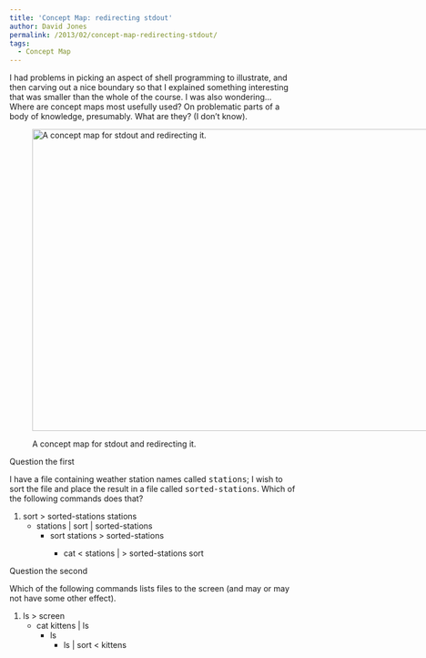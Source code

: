 ```yaml
---
title: 'Concept Map: redirecting stdout'
author: David Jones
permalink: /2013/02/concept-map-redirecting-stdout/
tags:
  - Concept Map
---
```

I had problems in picking an aspect of shell programming to illustrate, and then carving out a nice boundary so that I explained something interesting that was smaller than the whole of the course. I was also wondering&#8230; Where are concept maps most usefully used? On problematic parts of a body of knowledge, presumably. What are they? (I don&#8217;t know).<figure id="attachment_1555" style="width: 707px;" class="wp-caption alignnone">

[<img src="http://teaching.software-carpentry.org/wp-content/uploads/2013/02/IMG_3810-1024x768.jpg" alt="A concept map for stdout and redirecting it." width="707" height="530" class="size-large wp-image-1555" />][1]<figcaption class="wp-caption-text">A concept map for stdout and redirecting it.</figcaption></figure> 
Question the first

I have a file containing weather station names called <tt>stations</tt>; I wish to sort the file and place the result in a file called <tt>sorted-stations</tt>. Which of the following commands does that?

1.  sort > sorted-stations stations 
    *   stations | sort | sorted-stations 
        *   sort stations > sorted-stations 
            *   cat < stations | > sorted-stations sort </ol> 
                Question the second
                
                Which of the following commands lists files to the screen (and may or may not have some other effect).
                
                1.  ls > screen 
                    *   cat kittens | ls 
                        *   ls 
                            *   ls | sort < kittens </ol>

 [1]: http://teaching.software-carpentry.org/wp-content/uploads/2013/02/IMG_3810.jpg
